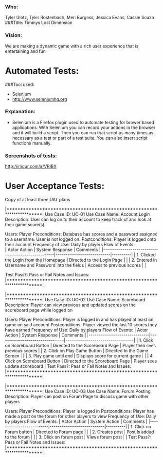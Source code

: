 ### Who: 
Tyler Glotz, Tyler Rostenbach, Meri Burgess, Jessica Evans, Cassie Souza
###Title:
Timmys Lost Dimension
### Vision:
We are making a dynamic game with a rich user experience that is entertaining and fun

# Automated Tests: 
###Tool used:
* Selenium
* http://www.seleniumhq.org 
### Explanation: 
* Selenium is a Firefox plugin used to automate testing for brower based applications. With Selenium you can record your actions in the browser and it will build a script. Then you can run that script as many times as necessary as a test or part of a test suite. You can also insert script functions manually. 

### Screenshots of tests:
http://imgur.com/a/VRIBX



# User Acceptance Tests: 
Copy of at least three UAT plans

|***********************************************************************|
Use Case ID: UC-01
Use Case Name: Account Login
Description: User can log on to their account to keep track of and look at their game score(s).

Users: Player
Preconditions: Database has scores and a password assigned to a username. User is not logged on.
Postconditions: Player is logged onto their account
Frequency of Use: Daily by players
Flow of Events: 		
		| Actor Action                                        | System Response            | Comments |
		|-----------------------------------------------------|----------------------------|----------|
		| 1. Clicked the Login from the Homepage              | Directed to the Login Page |          |
		| 2. Entered in Username and Password into the fields | Access to previous  scores |          |

Test Pass?:  Pass or Fail
Notes and Issues:
|***********************************************************************|


|***********************************************************************|
Use Case ID: UC-02
Use Case Name: Scoreboard
Description: Player can view previous and updated scores on the scoreboard page while logged on

Users: Player
Preconditions: Player is logged in and has played at least on game on said account
Postconditions: Player viewed the last 10 scores they have earned
Frequency of Use: Daily by players
Flow of Events:
		| Actor Action                  | System Response                 | Comments                          |
		|-------------------------------|---------------------------------|-----------------------------------|
		| 1. Click on Scoreboard Button | Directed to the Scoreboard Page | Player then sees  previous scores |
		| 2. Click on Play Game Button  | Directed to the Game Screen     |                                   |
		| 3. Play game until end        | Displays score for current game |                                   |
		| 4. Click on Scoreboard Button | Directed to the Scoreboard Page | Player sees update scoreboard     |
Test Pass?: Pass or Fail
Notes and Issues:
|***********************************************************************|


|***********************************************************************|
Use Case ID: UC-03
Use Case Name: Forum Posting
Description: Player can post on Forum Page to discuss game with other players

Users: Player
Preconditions: Player is logged in
Postconditions: Player has made a post on the forum for other players to view
Frequency of Use: Daily by players
Flow of Events:
		| Actor Action             | System Action              | Comments |
		|--------------------------|----------------------------|----------|
		| 1. Click on Forum button | Directed to Forum page     |          |
		| 2. Creates post          | Post is added to the forum |          |
		| 3. Click on forum post   | Views forum post           |          |
Test Pass?: Pass or Fail
Notes and Issues:
|***********************************************************************|

